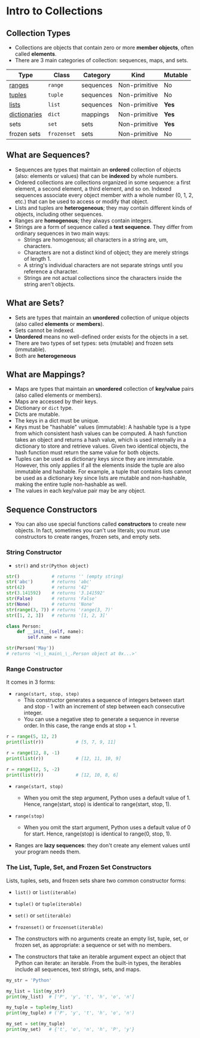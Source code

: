 # Intro to Collections

## Collection Types

- Collections are objects that contain zero or more **member objects**, often called **elements**.
- There are 3 main categories of collection: sequences, maps, and sets.

| Type                            | Class       | Category  | Kind          | Mutable |
| ------------------------------- | ----------- | --------- | ------------- | ------- |
| [ranges](12.ranges.md)          | `range`     | sequences | Non-primitive | No      |
| [tuples](13.lists.md)              | `tuple`     | sequences | Non-primitive | No      |
| [lists](13.lists.md)               | `list`      | sequences | Non-primitive | **Yes** |
| [dictionaries](15.dictionaries.md) | `dict`      | mappings  | Non-primitive | **Yes** |
| sets                            | `set`       | sets      | Non-primitive | **Yes** |
| frozen sets                     | `frozenset` | sets      | Non-primitive | No      |
## What are Sequences?

- Sequences are types that maintain an **ordered** collection of objects (also: elements or values) that can be **indexed** by whole numbers.
- Ordered collections are collections organized in some sequence: a first element, a second element, a third element, and so on. Indexed sequences associate every object member with a whole number (0, 1, 2, etc.) that can be used to access or modify that object. 
- Lists and tuples are **heterogeneous**; they may contain different kinds of objects, including other sequences.
- Ranges are **homogenous**; they always contain integers.
- Strings are a form of sequence called a **text sequence**. They differ from ordinary sequences in two main ways:
    - Strings are homogenous; all characters in a string are, um, characters.
    - Characters are not a distinct kind of object; they are merely strings of length 1.
    - A string's individual characters are not separate strings until you reference a character.
    - Strings are not actual collections since the characters inside the string aren't objects.

## What are Sets?

- Sets are types that maintain an **unordered** collection of unique objects (also called **elements** or **members**).
- Sets cannot be indexed.
- **Unordered** means no well-defined order exists for the objects in a set.
- There are two types of set types: sets (mutable) and frozen sets (immutable).
- Both are **heterogeneous**

## What are Mappings?

- Maps are types that maintain an **unordered** collection of **key/value** pairs (also called elements or members).
- Maps are accessed by their keys.
- Dictionary or `dict` type.
- Dicts are mutable.
- The keys in a dict must be unique.
- Keys must be "hashable" values (immutable): A hashable type is a type from which consistent hash values can be computed. A hash function takes an object and returns a hash value, which is used internally in a dictionary to store and retrieve values. Given two identical objects, the hash function must return the same value for both objects.
- Tuples can be used as dictionary keys since they are immutable. However, this only applies if all the elements inside the tuple are also immutable and hashable. For example, a tuple that contains lists cannot be used as a dictionary key since lists are mutable and non-hashable, making the entire tuple non-hashable as well.
- The values in each key/value pair may be any object.

## Sequence Constructors

- You can also use special functions called **constructors** to create new objects. In fact, sometimes you can't use literals; you must use constructors to create ranges, frozen sets, and empty sets.

### String Constructor

- `str()` and `str(Python object)`
```python
str()            # returns '' (empty string)
str('abc')       # returns 'abc'
str(42)          # returns '42'
str(3.141592)    # returns '3.141592'
str(False)       # returns 'False'
str(None)        # returns 'None'
str(range(3, 7)) # returns 'range(3, 7)'
str([1, 2, 3])   # returns '[1, 2, 3]'

class Person:
    def __init__(self, name):
        self.name = name

str(Person('May'))
# returns '<\_\_main\_\_.Person object at 0x...>'
```

### Range Constructor

It comes in 3 forms:

- `range(start, stop, step)`
    - This constructor generates a sequence of integers between start and stop - 1 with an increment of step between each consecutive integer.
    - You can use a negative step to generate a sequence in reverse order. In this case, the range ends at stop + 1. 

```python
r = range(5, 12, 2)
print(list(r))            # [5, 7, 9, 11]

r = range(12, 8, -1)
print(list(r))            # [12, 11, 10, 9]

r = range(12, 5, -2)
print(list(r))            # [12, 10, 8, 6]
```

- `range(start, stop)`

    - When you omit the step argument, Python uses a default value of 1. Hence, range(start, stop) is identical to range(start, stop, 1).

- `range(stop)`

    - When you omit the start argument, Python uses a default value of 0 for start. Hence, range(stop) is identical to range(0, stop, 1).

- Ranges are **lazy sequences**: they don't create any element values until your program needs them.

### The List, Tuple, Set, and Frozen Set Constructors

Lists, tuples, sets, and frozen sets share two common constructor forms:

- `list()` or `list(iterable)`
- `tuple()` or `tuple(iterable)`
- `set()` or `set(iterable)`
- `frozenset()` or `frozenset(iterable)`

- The constructors with no arguments create an empty list, tuple, set, or frozen set, as appropriate: a sequence or set with no members.
- The constructors that take an iterable argument expect an object that Python can iterate: an iterable. From the built-in types, the iterables include all sequences, text strings, sets, and maps.

```python
my_str = 'Python'

my_list = list(my_str)
print(my_list)  # ['P', 'y', 't', 'h', 'o', 'n']

my_tuple = tuple(my_list)
print(my_tuple) # ('P', 'y', 't', 'h', 'o', 'n')

my_set = set(my_tuple)
print(my_set)   # {'t', 'o', 'n', 'h', 'P', 'y'}
```
